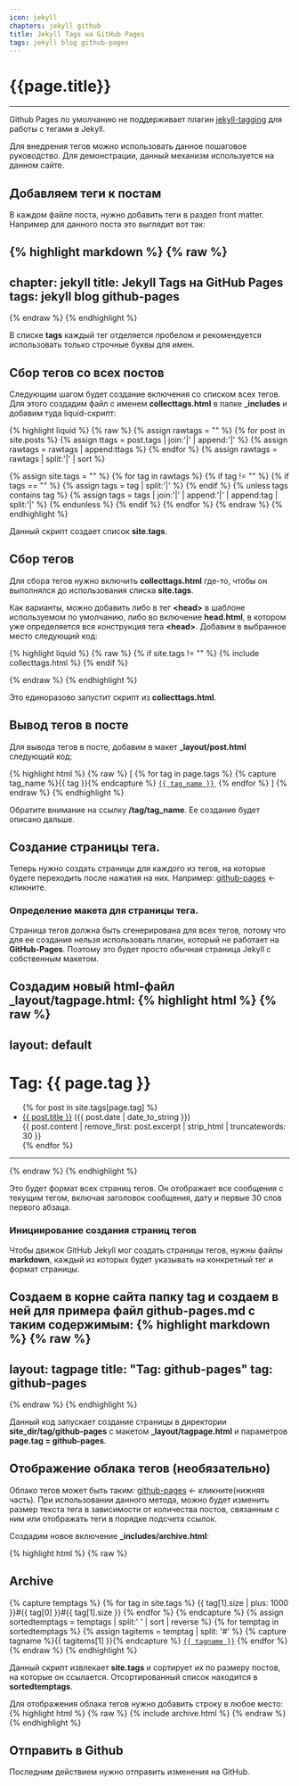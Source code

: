 ```yaml
---
icon: jekyll
chapters: jekyll github
title: Jekyll Tags на GitHub Pages
tags: jekyll blog github-pages
---
```

# {{page.title}}

---
Github Pages по умолчанию не поддерживает плагин [jekyll-tagging](https://github.com/pattex/jekyll-tagging) для работы с тегами в Jekyll.

Для внедрения тегов можно использовать данное пошаговое руководство.
Для демонстрации, данный механизм используется на данном сайте.

## Добавляем теги к постам

В каждом файле поста, нужно добавить теги в раздел front matter. Например для данного поста это выглядит вот так:

{% highlight markdown %}
{% raw %}
---
chapter: jekyll
title: Jekyll Tags на GitHub Pages
tags: jekyll blog github-pages
---
{% endraw %}
{% endhighlight %}

В списке **tags** каждый тег отделяется пробелом и рекомендуется использовать только строчные буквы для имен.

## Сбор тегов со всех постов

Следующим шагом будет создание включения со списком всех тегов. Для этого создадим файл с именем **collecttags.html** в папке **_includes** и добавим туда liquid-скрипт:

{% highlight liquid %}
{% raw %}
{% assign rawtags = "" %}
{% for post in site.posts %}
  {% assign ttags = post.tags | join:'|' | append:'|' %}
  {% assign rawtags = rawtags | append:ttags %}
{% endfor %}
{% assign rawtags = rawtags | split:'|' | sort %}

{% assign site.tags = "" %}
{% for tag in rawtags %}
  {% if tag != "" %}
    {% if tags == "" %}
      {% assign tags = tag | split:'|' %}
    {% endif %}
    {% unless tags contains tag %}
      {% assign tags = tags | join:'|' | append:'|' | append:tag | split:'|' %}
    {% endunless %}
  {% endif %}
{% endfor %}
{% endraw %}
{% endhighlight %}

Данный скрипт создает список **site.tags**.

## Сбор тегов

Для сбора тегов нужно включить **collecttags.html** где-то, чтобы он выполнялся до использования списка **site.tags**.

Как варианты, можно добавить либо в тег **&lt;head>** в шаблоне используемом по умолчанию, либо во включение **head.html**, в котором уже определяется вся конструкция тега **&lt;head>**. Добавим в выбранное место следующий код:

{% highlight liquid %}
{% raw %}
{% if site.tags != "" %}
  {% include collecttags.html %}
{% endif %}

{% endraw %}
{% endhighlight %}

Это единоразово запустит скрипт из **collecttags.html**.

## Вывод тегов в посте

Для вывода тегов в посте, добавим в макет **_layout/post.html** следующий код:

{% highlight html %}
{% raw %}
<span>[
  {% for tag in page.tags %}
    {% capture tag_name %}{{ tag }}{% endcapture %}
    <a href="/tag/{{ tag_name }}"><code class="highligher-rouge"><nobr>{{ tag_name }}</nobr></code>&nbsp;</a>
  {% endfor %}
]</span>
{% endraw %}
{% endhighlight %}

Обратите внимание на ссылку **/tag/tag_name**. Ее создание будет описано дальше.

##  Создание страницы тега.

Теперь нужно создать страницы для каждого из тегов, на которые будете переходить после нажатия на них. Например: [github-pages](/tag/github-pages) <- кликните.

### Определение макета для страницы тега.

Страница тегов должна быть сгенерирована для всех тегов, потому что для ее создания нельзя использовать плагин, который не работает на **GitHub-Pages**. Поэтому это будет просто обычная страница Jekyll с собственным макетом.

Создадим новый html-файл **_layout/tagpage.html**:
{% highlight html %}
{% raw %}
---
layout: default
---
<div class="post">
<h1>Tag: {{ page.tag }}</h1>
<ul>
{% for post in site.tags[page.tag] %}
  <li><a href="{{ post.url }}">{{ post.title }}</a> ({{ post.date | date_to_string }})<br>
    {{ post.content | remove_first: post.excerpt | strip_html | truncatewords: 30 }}
  </li>
{% endfor %}
</ul>
</div>
<hr>
{% endraw %}
{% endhighlight %}

Это будет формат всех страниц тегов. Он отображает все сообщения с текущим тегом, включая заголовок сообщения, дату и первые 30 слов первого абзаца.

### Инициирование создания страниц тегов

Чтобы движок GitHub Jekyll мог создать страницы тегов, нужны файлы **markdown**, каждый из которых будет указывать на конкретный тег и формат страницы.

Создаем в корне сайта папку **tag** и создаем в ней для примера файл **github-pages.md** с таким содержимым:
{% highlight markdown %}
{% raw %}
---
layout: tagpage
title: "Tag: github-pages"
tag: github-pages
---
{% endraw %}
{% endhighlight %}

Данный код запускает создание страницы в директории **site_dir/tag/github-pages** c макетом **_layout/tagpage.html** и параметров **page.tag = github-pages**.

## Отображение облака тегов (необязательно)

Облако тегов может быть таким: [github-pages](/tag/github-pages/) <- кликните(нижняя часть). При использовании данного метода, можно будет изменить размер текста тега в зависимости от количества постов, связанным с ним или отображать теги в порядке подсчета ссылок.

Создадим новое включение **_includes/archive.html**:

{% highlight html %}
{% raw %}
<h2>Archive</h2>
{% capture temptags %}
  {% for tag in site.tags %}
    {{ tag[1].size | plus: 1000 }}#{{ tag[0] }}#{{ tag[1].size }}
  {% endfor %}
{% endcapture %}
{% assign sortedtemptags = temptags | split:' ' | sort | reverse %}
{% for temptag in sortedtemptags %}
  {% assign tagitems = temptag | split: '#' %}
  {% capture tagname %}{{ tagitems[1] }}{% endcapture %}
  <a href="/tag/{{ tagname }}"><code class="highligher-rouge"><nobr>{{ tagname }}</nobr></code></a>
{% endfor %}
{% endraw %}
{% endhighlight %}

Данный скрипт извлекает **site.tags** и сортирует их по размеру постов, на которые он ссылается.
Отсортированный список находится в **sortedtemptags**. 

Для отображения облака тегов нужно добавить строку в любое место:
{% highlight html %}
{% raw %}
{% include archive.html %}
{% endraw %}
{% endhighlight %}

## Отправить в Github
Последним действием нужно отправить  изменения на GitHub.